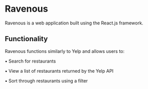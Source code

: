 # Ravenous

Ravenous is a web application built using the React.js framework.

## Functionality

Ravenous functions similarly to Yelp and allows users to:

• Search for restaurants

• View a list of restaurants returned by the Yelp API

• Sort through restaurants using a filter